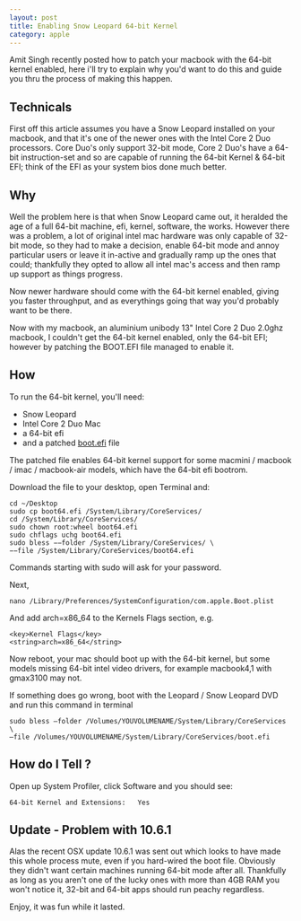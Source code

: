```yaml
---
layout: post
title: Enabling Snow Leopard 64-bit Kernel
category: apple
---
```


Amit Singh recently posted how to patch your macbook with the 64-bit kernel enabled, here i'll try to explain why you'd want to do this and guide you thru the process of making this happen.

## Technicals

First off this article assumes you have a Snow Leopard installed on your macbook, and that it's one of the newer ones with the Intel Core 2 Duo processors.  Core Duo's only support 32-bit mode, Core 2 Duo's have a 64-bit instruction-set and so are capable of running the 64-bit Kernel & 64-bit EFI; think of the EFI as your system bios done much better.

## Why

Well the problem here is that when Snow Leopard came out, it heralded the age of a full 64-bit machine, efi, kernel, software, the works.  However there was a problem, a lot of original intel mac hardware was only capable of 32-bit mode, so they had to make a decision, enable 64-bit mode and annoy particular users or leave it in-active and gradually ramp up the ones that could; thankfully they opted to allow all intel mac's access and then ramp up support as things progress.

Now newer hardware should come with the 64-bit kernel enabled, giving you faster throughput, and as everythings going that way you'd probably want to be there.

Now with my macbook, an aluminium unibody 13" Intel Core 2 Duo 2.0ghz macbook, I couldn't get the 64-bit kernel enabled, only the 64-bit EFI; however by patching the BOOT.EFI file managed to enable it.

## How

To run the 64-bit kernel, you'll need:

* Snow Leopard
* Intel Core 2 Duo Mac
* a 64-bit efi
* and a patched [boot.efi](http://www.red91.com/files/boot64.efi) file

The patched file enables 64-bit kernel support for some macmini / macbook / imac / macbook-air models, which have the 64-bit efi bootrom.

Download the file to your desktop, open Terminal and:

    cd ~/Desktop
    sudo cp boot64.efi /System/Library/CoreServices/
    cd /System/Library/CoreServices/
    sudo chown root:wheel boot64.efi
    sudo chflags uchg boot64.efi
    sudo bless −−folder /System/Library/CoreServices/ \
    −−file /System/Library/CoreServices/boot64.efi

Commands starting with sudo will ask for your password.

Next, 

    nano /Library/Preferences/SystemConfiguration/com.apple.Boot.plist 
  
And add arch=x86_64 to the Kernels Flags section, e.g.

    <key>Kernel Flags</key>
    <string>arch=x86_64</string>

Now reboot, your mac should boot up with the 64-bit kernel, but some models missing 64-bit intel video drivers, for example macbook4,1 with gmax3100 may not.

If something does go wrong, boot with the Leopard / Snow Leopard DVD and run this command in terminal

    sudo bless –folder /Volumes/YOUVOLUMENAME/System/Library/CoreServices \
    –file /Volumes/YOUVOLUMENAME/System/Library/CoreServices/boot.efi

## How do I Tell ?

Open up System Profiler, click Software and you should see:

    64-bit Kernel and Extensions:	Yes

## Update - Problem with 10.6.1

Alas the recent OSX update 10.6.1 was sent out which looks to have made this whole process mute, even if you hard-wired the boot file.  Obviously they didn't want certain machines running 64-bit mode after all.  Thankfully as long as you aren't one of the lucky ones with more than 4GB RAM you won't notice it, 32-bit and 64-bit apps should run peachy regardless.

Enjoy, it was fun while it lasted.
